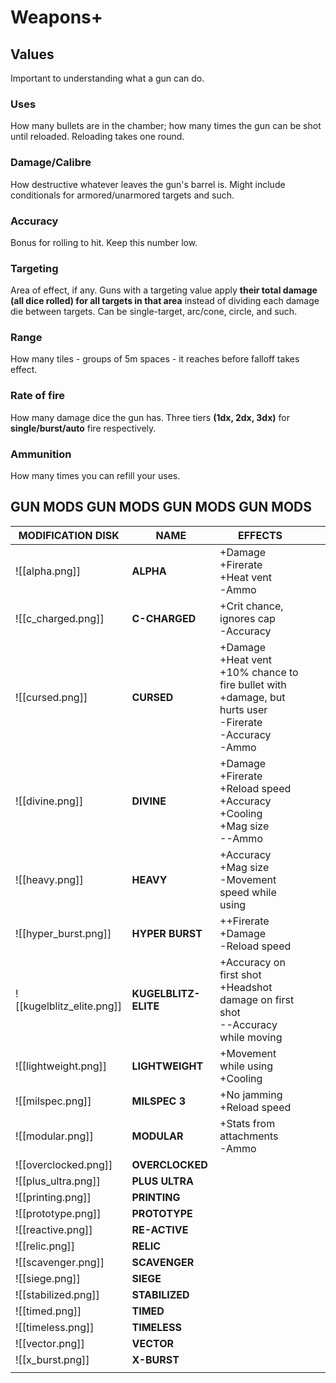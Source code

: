 # Weapons+

## Values
Important to understanding what a gun can do.

### Uses
How many bullets are in the chamber; how many times the gun can be shot until reloaded. Reloading takes one round.

### Damage/Calibre
How destructive whatever leaves the gun's barrel is. Might include conditionals for armored/unarmored targets and such.

### Accuracy
Bonus for rolling to hit. Keep this number low.

### Targeting
Area of effect, if any. Guns with a targeting value apply **their total damage (all dice rolled) for all targets in that area** instead of dividing each damage die between targets. Can be single-target, arc/cone, circle, and such.

### Range
How many tiles - groups of 5m spaces - it reaches before falloff takes effect.

### Rate of fire
How many damage dice the gun has. Three tiers **(1dx, 2dx, 3dx)** for **single/burst/auto** fire respectively.

### Ammunition
How many times you can refill your uses.

## GUN MODS GUN MODS GUN MODS GUN MODS

| MODIFICATION DISK         | NAME                 | EFFECTS                                                                                                             |     |     |
| ------------------------- | -------------------- | ------------------------------------------------------------------------------------------------------------------- | --- | --- |
| ![[alpha.png]]            | **ALPHA**            | +Damage<br>+Firerate<br>+Heat vent<br>-Ammo                                                                         |     |     |
| ![[c_charged.png]]        | **C-CHARGED**        | +Crit chance, ignores cap<br>-Accuracy                                                                              |     |     |
| ![[cursed.png]]           | **CURSED**           | +Damage<br>+Heat vent<br>+10% chance to fire bullet with +damage, but hurts user<br>-Firerate<br>-Accuracy<br>-Ammo |     |     |
| ![[divine.png]]           | **DIVINE**           | +Damage<br>+Firerate<br>+Reload speed<br>+Accuracy<br>+Cooling<br>+Mag size<br>--Ammo                               |     |     |
| ![[heavy.png]]            | **HEAVY**            | +Accuracy<br>+Mag size<br>-Movement speed while using                                                               |     |     |
| ![[hyper_burst.png]]      | **HYPER BURST**      | ++Firerate<br>+Damage<br>-Reload speed                                                                              |     |     |
| ![[kugelblitz_elite.png]] | **KUGELBLITZ-ELITE** | +Accuracy on first shot<br>+Headshot damage on first shot<br>--Accuracy while moving                                |     |     |
| ![[lightweight.png]]      | **LIGHTWEIGHT**      | +Movement while using<br>+Cooling                                                                                   |     |     |
| ![[milspec.png]]          | **MILSPEC 3**        | +No jamming<br>+Reload speed                                                                                        |     |     |
| ![[modular.png]]          | **MODULAR**          | +Stats from attachments<br>-Ammo                                                                                    |     |     |
| ![[overclocked.png]]      | **OVERCLOCKED**      |                                                                                                                     |     |     |
| ![[plus_ultra.png]]       | **PLUS ULTRA**       |                                                                                                                     |     |     |
| ![[printing.png]]         | **PRINTING**         |                                                                                                                     |     |     |
| ![[prototype.png]]        | **PROTOTYPE**        |                                                                                                                     |     |     |
| ![[reactive.png]]         | **RE-ACTIVE**        |                                                                                                                     |     |     |
| ![[relic.png]]            | **RELIC**            |                                                                                                                     |     |     |
| ![[scavenger.png]]        | **SCAVENGER**        |                                                                                                                     |     |     |
| ![[siege.png]]            | **SIEGE**            |                                                                                                                     |     |     |
| ![[stabilized.png]]       | **STABILIZED**       |                                                                                                                     |     |     |
| ![[timed.png]]            | **TIMED**            |                                                                                                                     |     |     |
| ![[timeless.png]]         | **TIMELESS**         |                                                                                                                     |     |     |
| ![[vector.png]]           | **VECTOR**           |                                                                                                                     |     |     |
| ![[x_burst.png]]          | **X-BURST**          |                                                                                                                     |     |     |
|                           |                      |                                                                                                                     |     |     |
